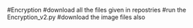 #Encryption
#download all the files given in repostries
#run the Encryption_v2.py
#download the image files also
